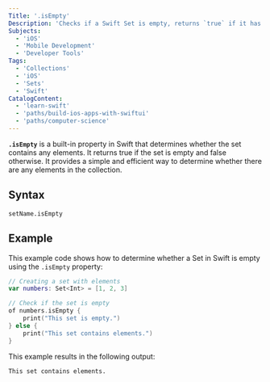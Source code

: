```yaml
---
Title: '.isEmpty'
Description: 'Checks if a Swift Set is empty, returns `true` if it has no elements, and `false` otherwise.'
Subjects:
  - 'iOS'
  - 'Mobile Development'
  - 'Developer Tools'
Tags:
  - 'Collections'
  - 'iOS'
  - 'Sets'
  - 'Swift'
CatalogContent:
  - 'learn-swift'
  - 'paths/build-ios-apps-with-swiftui'
  - 'paths/computer-science'
---
```


**`.isEmpty`** is a built-in property in Swift that determines whether the set contains any elements. It returns true if the set is empty and false otherwise. It provides a simple and efficient way to determine whether there are any elements in the collection.

## Syntax

```pseudo
setName.isEmpty
```

## Example

This example code shows how to determine whether a Set in Swift is empty using the `.isEmpty` property:

```swift
// Creating a set with elements
var numbers: Set<Int> = [1, 2, 3]

// Check if the set is empty 
of numbers.isEmpty {
    print("This set is empty.")
} else {
    print("This set contains elements.")
}
```

This example results in the following output:

```shell
This set contains elements.
```
